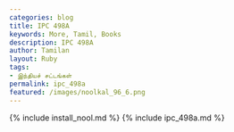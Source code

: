 ```yaml
---  
categories: blog  
title: IPC 498A
keywords: More, Tamil, Books  
description: IPC 498A
author: Tamilan  
layout: Ruby  
tags:     
- இந்தியச் சட்டங்கள்
permalink: ipc_498a  
featured: /images/noolkal_96_6.png  
---  
```

{% include install_nool.md %} 
{% include ipc_498a.md %} 
